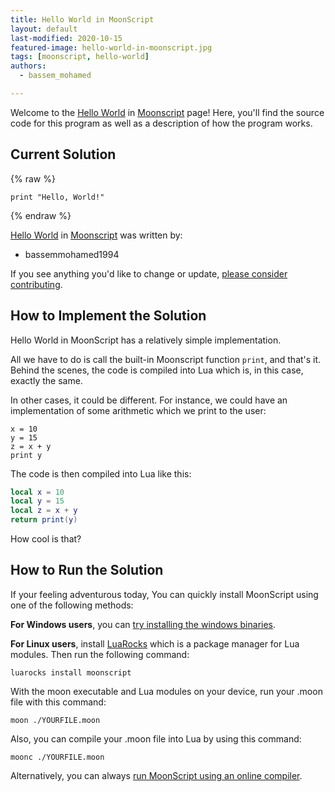```yaml
---
title: Hello World in MoonScript
layout: default
last-modified: 2020-10-15
featured-image: hello-world-in-moonscript.jpg
tags: [moonscript, hello-world]
authors:
  - bassem_mohamed

---
```


Welcome to the [Hello World](https://rzuckerm.github.io/sample-programs-website-copy/projects/hello-world) in [Moonscript](https://rzuckerm.github.io/sample-programs-website-copy/languages/moonscript) page! Here, you'll find the source code for this program as well as a description of how the program works.

## Current Solution

{% raw %}

```moonscript
print "Hello, World!"
```

{% endraw %}

[Hello World](https://rzuckerm.github.io/sample-programs-website-copy/projects/hello-world) in [Moonscript](https://rzuckerm.github.io/sample-programs-website-copy/languages/moonscript) was written by:

- bassemmohamed1994

If you see anything you'd like to change or update, [please consider contributing](https://github.com/TheRenegadeCoder/sample-programs).

## How to Implement the Solution

Hello World in MoonScript has a relatively simple implementation.

All we have to do is call the built-in Moonscript function `print`, and that's it.
Behind the scenes, the code is compiled into Lua which is, in this case,
exactly the same.

In other cases, it could be different. For instance, we could have an
implementation of some arithmetic which we print to the user:

```moonscript
x = 10
y = 15
z = x + y
print y
```

The code is then compiled into Lua like this:

```lua
local x = 10
local y = 15
local z = x + y
return print(y)
```

How cool is that?


## How to Run the Solution

If your feeling adventurous today, You can quickly install MoonScript using one
of the following methods:

**For Windows users**, you can [try installing the windows binaries][4].

**For Linux users**, install [LuaRocks][5] which is a package manager for Lua modules.
Then run the following command:

```console
luarocks install moonscript
```

With the moon executable and Lua modules on your device, run your .moon file
with this command:

```console
moon ./YOURFILE.moon
```

Also, you can compile your .moon file into Lua by using this command:

```console
moonc ./YOURFILE.moon
```

Alternatively, you can always [run MoonScript using an online compiler][6].

[4]: https://moonscript.org/#windows_binaries
[5]: http://www.luarocks.org/
[6]: https://moonscript.org/compiler/
